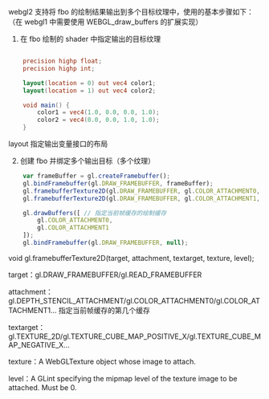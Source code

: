 webgl2 支持将 fbo 的绘制结果输出到多个目标纹理中，使用的基本步骤如下：
（在 webgl1 中需要使用 WEBGL_draw_buffers 的扩展实现）
1. 在 fbo 绘制的 shader 中指定输出的目标纹理
```GLSL 300 #version 300 es

    precision highp float;
    precision highp int;

    layout(location = 0) out vec4 color1;
    layout(location = 1) out vec4 color2;

    void main() {
        color1 = vec4(1.0, 0.0, 0.0, 1.0);
        color2 = vec4(0.0, 0.0, 1.0, 1.0);
    }
```
layout 指定输出变量接口的布局

2. 创建 fbo 并绑定多个输出目标（多个纹理）
```javascript
    var frameBuffer = gl.createFramebuffer();
    gl.bindFramebuffer(gl.DRAW_FRAMEBUFFER, frameBuffer);
    gl.framebufferTexture2D(gl.DRAW_FRAMEBUFFER, gl.COLOR_ATTACHMENT0, gl.TEXTURE_2D, color1Texture, 0);
    gl.framebufferTexture2D(gl.DRAW_FRAMEBUFFER, gl.COLOR_ATTACHMENT1, gl.TEXTURE_2D, color2Texture, 0);

    gl.drawBuffers([ // 指定当前帧缓存的绘制缓存
        gl.COLOR_ATTACHMENT0,
        gl.COLOR_ATTACHMENT1
    ]);
    gl.bindFramebuffer(gl.DRAW_FRAMEBUFFER, null);
```

void gl.framebufferTexture2D(target, attachment, textarget, texture, level);

target：gl.DRAW_FRAMEBUFFER/gl.READ_FRAMEBUFFER

attachment：gl.DEPTH_STENCIL_ATTACHMENT/gl.COLOR_ATTACHMENT0/gl.COLOR_ATTACHMENT1...
    指定当前帧缓存的第几个缓存

textarget：gl.TEXTURE_2D/gl.TEXTURE_CUBE_MAP_POSITIVE_X/gl.TEXTURE_CUBE_MAP_NEGATIVE_X...

texture：A WebGLTexture object whose image to attach.

level：A GLint specifying the mipmap level of the texture image to be attached. Must be 0.